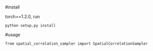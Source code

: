 #install 

torch==1.2.0, run

`python setup.py install`

#usage

`from spatial_correlation_sampler import SpatialCorrelationSampler`

